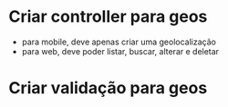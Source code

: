 # Criar controller para geos
  - para mobile, deve apenas criar uma geolocalização
  - para web, deve poder listar, buscar, alterar e deletar

# Criar validação para geos
